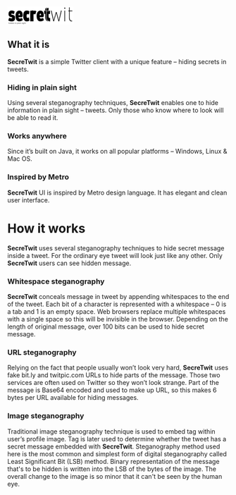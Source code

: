 ![](https://github.com/joshefin/secretwit/blob/master/dist/logo.png)

## What it is

**SecreTwit** is a simple Twitter client with a unique feature – hiding secrets in tweets.

### Hiding in plain sight
Using several steganography techniques, **SecreTwit** enables one to hide information in plain sight – tweets. Only those who know where to look will be able to read it.

### Works anywhere
Since it’s built on Java, it works on all popular platforms – Windows, Linux & Mac OS.

### Inspired by Metro
**SecreTwit** UI is inspired by Metro design language. It has elegant and clean user interface.

# How it works

**SecreTwit** uses several steganography techniques to hide secret message inside a tweet. For the ordinary eye tweet will look just like any other. Only **SecreTwit** users can see hidden message.

### Whitespace steganography
**SecreTwit** conceals message in tweet by appending whitespaces to the end of the tweet. Each bit of a character is represented with a whitespace – 0 is a tab and 1 is an empty space. Web browsers replace multiple whitespaces with a single space so this will be invisible in the browser. Depending on the length of original message, over 100 bits can be used to hide secret message.

### URL steganography
Relying on the fact that people usually won’t look very hard, **SecreTwit** uses fake bit.ly and twitpic.com URLs to hide parts of the message. Those two services are often used on Twitter so they won’t look strange. Part of the message is Base64 encoded and used to make up URL, so this makes 6 bytes per URL available for hiding messages.

### Image steganography
Traditional image steganography technique is used to embed tag within user’s profile image. Tag is later used to determine whether the tweet has a secret message embedded with **SecreTwit**. Steganography method used here is the most common and simplest form of digital steganography called Least Significant Bit (LSB) method. Binary representation of the message that's to be hidden is written into the LSB of the bytes of the image. The overall change to the image is so minor that it can't be seen by the human eye.
